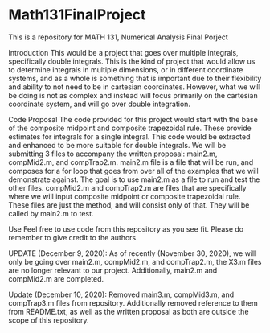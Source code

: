 # Math131FinalProject
This is a repository for MATH 131, Numerical Analysis Final Porject

Introduction
This would be a project that goes over multiple integrals, specifically double integrals. This is the kind of project that would allow us to determine integrals in multiple dimensions, or in different coordinate systems, and as a whole is something that is important due to their flexibility and ability to not need to be in cartesian coordinates. However, what we will be doing is not as complex and instead will focus primarily on the cartesian coordinate system, and will go over double integration.

Code Proposal
The code provided for this project would start with the base of the composite midpoint and composite trapezoidal rule. These provide estimates for integrals for a single integral. This code would be extracted and enhanced to be more suitable for double integrals. We will be submitting 3 files to accompany the written proposal: main2.m, compMid2.m, and compTrap2.m. main2.m file is a file that will be run, and composes for a for loop that goes from over all of the examples that we will demonstrate against. The goal is to use main2.m as a file to run and test the other files. compMid2.m and compTrap2.m are files that are specifically where we will input composite midpoint or composite trapezoidal rule. These files are just the method, and will consist only of that. They will be called by main2.m to test.

Use
Feel free to use code from this repository as you see fit. Please do remember to give credit to the authors.

UPDATE (December 9, 2020):
As of recently (November 30, 2020), we will only be going over main2.m, compMid2.m, and compTrap2.m, the X3.m files are no longer relevant to our project. Additionally, main2.m and compMid2.m are completed.

Update (December 10, 2020):
Removed main3.m, compMid3.m, and compTrap3.m files from repository. Additionally removed reference to them from README.txt, as well as the written proposal as both are outside the scope of this repository.
